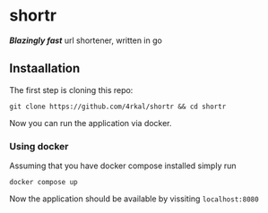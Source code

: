 # shortr

***Blazingly fast*** url shortener, written in go

## Instaallation
The first step is cloning this repo:

```shell
git clone https://github.com/4rkal/shortr && cd shortr
```
Now you can run the application via docker.

### Using docker
Assuming that you have docker compose installed simply run

```
docker compose up
```

Now the application should be available by vissiting `localhost:8080`

